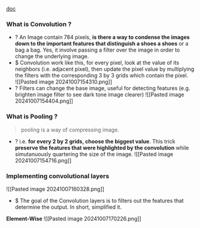 [doc](https://nttuan8.com/bai-6-convolutional-neural-network/)
### What is Convolution ?
+ ? An Image contain 784 pixels, **is there a way to condense the images down to the important features that distinguish a shoes a shoes** or a bag a bag.
	Yes, it involve passing a filter over the image in order to change the underlying image.
+ $ Convolution work like this, for every pixel, look at the value of its neighbors (i.e. adjacent pixel), then update the pixel value by multiplying the filters with the corresponding 3 by 3 grids which contain the pixel.    
![[Pasted image 20241007154310.png]]
+ ? Filters can change the base image, useful for detecting features (e.g. brighten image filter to see dark tone image clearer)
![[Pasted image 20241007154404.png]]

### What is Pooling ?
> pooling is a way of compressing image.
+ ? i.e. **for every 2 by 2 grids, choose the biggest value**. This trick **preserve the features that were highlighted by the convolution** while simutanuously quartering the size of the image.
	![[Pasted image 20241007154716.png]]

### Implementing convolutional layers
![[Pasted image 20241007160328.png]]
+ $ The goal of the Convolution layers is to filters out the features that determine the output. In short, simplified it.

**Element-Wise**
	![[Pasted image 20241007170226.png]]

